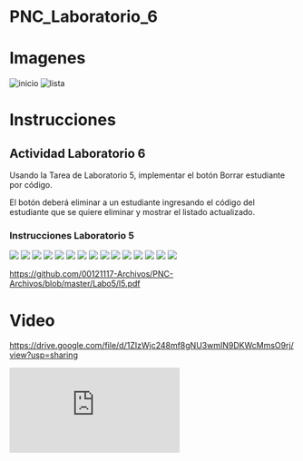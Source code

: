 # PNC_Laboratorio_6

# Imagenes 
  ![inicio](https://github.com/00121117-Archivos/PNC-Archivos/blob/master/Labo6/inicio.png)
  ![lista](https://github.com/00121117-Archivos/PNC-Archivos/blob/master/Labo6/lista.png)

# Instrucciones
## Actividad Laboratorio 6
Usando la Tarea de Laboratorio 5, implementar el botón Borrar estudiante por código. 


El botón deberá eliminar a un estudiante ingresando el código del estudiante que se quiere eliminar y mostrar el listado actualizado.
### Instrucciones Laboratorio 5
![](https://github.com/00121117-Archivos/PNC-Archivos/blob/master/Labo6/5-01.jpg)
![](https://github.com/00121117-Archivos/PNC-Archivos/blob/master/Labo6/5-02.jpg)
![](https://github.com/00121117-Archivos/PNC-Archivos/blob/master/Labo6/5-03.jpg)
![](https://github.com/00121117-Archivos/PNC-Archivos/blob/master/Labo6/5-04.jpg)
![](https://github.com/00121117-Archivos/PNC-Archivos/blob/master/Labo6/5-05.jpg)
![](https://github.com/00121117-Archivos/PNC-Archivos/blob/master/Labo6/5-06.jpg)
![](https://github.com/00121117-Archivos/PNC-Archivos/blob/master/Labo6/5-07.jpg)
![](https://github.com/00121117-Archivos/PNC-Archivos/blob/master/Labo6/5-08.jpg)
![](https://github.com/00121117-Archivos/PNC-Archivos/blob/master/Labo6/5-09.jpg)
![](https://github.com/00121117-Archivos/PNC-Archivos/blob/master/Labo6/5-10.jpg)
![](https://github.com/00121117-Archivos/PNC-Archivos/blob/master/Labo6/5-11.jpg)
![](https://github.com/00121117-Archivos/PNC-Archivos/blob/master/Labo6/5-12.jpg)
![](https://github.com/00121117-Archivos/PNC-Archivos/blob/master/Labo6/5-13.jpg)
![](https://github.com/00121117-Archivos/PNC-Archivos/blob/master/Labo6/5-14.jpg)
![](https://github.com/00121117-Archivos/PNC-Archivos/blob/master/Labo6/5-15.jpg)


https://github.com/00121117-Archivos/PNC-Archivos/blob/master/Labo5/l5.pdf





# Video
https://drive.google.com/file/d/1ZIzWjc248mf8gNU3wmIN9DKWcMmsO9rj/view?usp=sharing


  ![pdf](https://github.com/00121117-Archivos/PNC-Archivos/blob/master/Labo5/l5.pdf)
